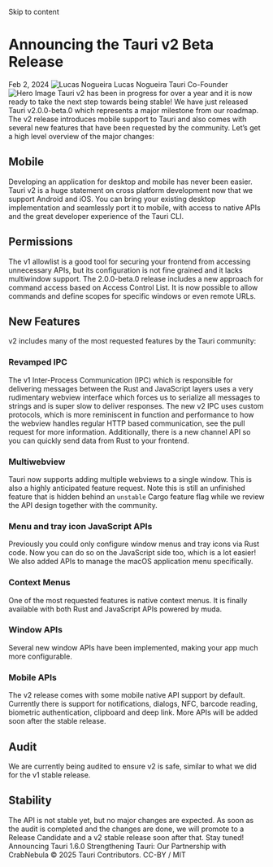 Skip to content
# Announcing the Tauri v2 Beta Release
Feb 2, 2024 
![Lucas Nogueira](https://v2.tauri.app/authors/lucasfernog.jpeg)
Lucas Nogueira
Tauri Co-Founder
![Hero Image](https://v2.tauri.app/_astro/header.DJC8YrJ3_Z2lir5I.webp)
Tauri v2 has been in progress for over a year and it is now ready to take the next step towards being stable! We have just released Tauri v2.0.0-beta.0 which represents a major milestone from our roadmap.
The v2 release introduces mobile support to Tauri and also comes with several new features that have been requested by the community. Let’s get a high level overview of the major changes:
## Mobile
Developing an application for desktop and mobile has never been easier. Tauri v2 is a huge statement on cross platform development now that we support Android and iOS. You can bring your existing desktop implementation and seamlessly port it to mobile, with access to native APIs and the great developer experience of the Tauri CLI.
## Permissions
The v1 allowlist is a good tool for securing your frontend from accessing unnecessary APIs, but its configuration is not fine grained and it lacks multiwindow support. The 2.0.0-beta.0 release includes a new approach for command access based on Access Control List. It is now possible to allow commands and define scopes for specific windows or even remote URLs.
## New Features
v2 includes many of the most requested features by the Tauri community:
### Revamped IPC
The v1 Inter-Process Communication (IPC) which is responsible for delivering messages between the Rust and JavaScript layers uses a very rudimentary webview interface which forces us to serialize all messages to strings and is super slow to deliver responses. The new v2 IPC uses custom protocols, which is more reminiscent in function and performance to how the webview handles regular HTTP based communication, see the pull request for more information.
Additionally, there is a new channel API so you can quickly send data from Rust to your frontend.
### Multiwebview
Tauri now supports adding multiple webviews to a single window. This is also a highly anticipated feature request. Note this is still an unfinished feature that is hidden behind an `unstable` Cargo feature flag while we review the API design together with the community.
### Menu and tray icon JavaScript APIs
Previously you could only configure window menus and tray icons via Rust code. Now you can do so on the JavaScript side too, which is a lot easier! We also added APIs to manage the macOS application menu specifically.
### Context Menus
One of the most requested features is native context menus. It is finally available with both Rust and JavaScript APIs powered by muda.
### Window APIs
Several new window APIs have been implemented, making your app much more configurable.
### Mobile APIs
The v2 release comes with some mobile native API support by default. Currently there is support for notifications, dialogs, NFC, barcode reading, biometric authentication, clipboard and deep link. More APIs will be added soon after the stable release.
## Audit
We are currently being audited to ensure v2 is safe, similar to what we did for the v1 stable release.
## Stability
The API is not stable yet, but no major changes are expected. As soon as the audit is completed and the changes are done, we will promote to a Release Candidate and a v2 stable release soon after that. Stay tuned!
Announcing Tauri 1.6.0
Strengthening Tauri: Our Partnership with CrabNebula
© 2025 Tauri Contributors. CC-BY / MIT
